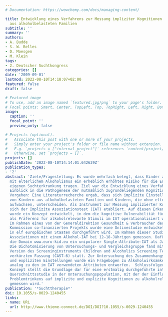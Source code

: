 ```yaml
---
# Documentation: https://wowchemy.com/docs/managing-content/

title: Entwicklung eines Verfahrens zur Messung impliziter Kognitionen bei Kindern
  aus alkoholbelasteten Familien
subtitle: ''
summary: ''
authors:
- A. Budde
- S. W. Belles
- D. Moesgen
- M. Klein
tags:
- 2. Deutscher Suchtkongress
categories: []
date: '2009-09-01'
lastmod: 2022-08-10T14:18:07+02:00
featured: false
draft: false

# Featured image
# To use, add an image named `featured.jpg/png` to your page's folder.
# Focal points: Smart, Center, TopLeft, Top, TopRight, Left, Right, BottomLeft, Bottom, BottomRight.
image:
  caption: ''
  focal_point: ''
  preview_only: false

# Projects (optional).
#   Associate this post with one or more of your projects.
#   Simply enter your project's folder or file name without extension.
#   E.g. `projects = ["internal-project"]` references `content/project/deep-learning/index.md`.
#   Otherwise, set `projects = []`.
projects: []
publishDate: '2022-08-10T14:14:01.642639Z'
publication_types:
- '2'
abstract: 'Ziele/Fragestellung: Es wurde mehrfach belegt, dass Kinder aus Familien
  mit elterlichem Alkoholismus ein erheblich erhöhtes Risiko für die Entwicklung einer
  eigenen Suchterkrankung tragen. Ziel war die Entwicklung eines Verfahrens für einen
  Einblick in die Pathogenese der mutmaßlich zugrundeliegenden Kognitionen.  Methodisches
  Vorgehen: Eine Literaturrecherche ergab, dass sich implizite Einstellungen zu Alkohol
  von Kindern aus alkoholbelasteten Familien und Kindern, die ohne elterlichen Alkoholismus
  aufwachsen, unterscheiden. Als Instrument zur Messung implizierter Kognitionen hat
  sich der Implizite Assoziationstest (IAT) etabliert. Auf diesen Erkenntnissen aufbauend
  wurde ein Konzept entwickelt, in dem die kognitive Vulnerabilität für eine Alkoholerkrankung
  als Präferenz für alkoholrelevante Stimuli im IAT operationalisiert wurde. Ergebnisse
  Im Rahmen eines von der Generaldirektion Gesundheit & Verbraucher der Europäischen
  Kommission co-finanzierten Projekts wurde eine Onlinestudie entwickelt, die derzeit
  in elf europäischen Staaten durchgeführt wird. Im Rahmen dieser Studie werden implizite
  Assoziationen mit einem Alkohol-IAT bei 12–18-Jährigen gemessen. Dafür wurde für
  die Domain www.euro-kid.eu ein unipolarer Single-Attribute-IAT als Java-Applet entwickelt.
  Die Dichotomisierung von Untersuchungs- und Vergleichsgruppe fand mittels der deutschen
  Version des Screeninginstruments Children and Alcoholics Screening Test in seiner
  verkürzten Fassung (CAST–6) statt. Zur Untersuchung des Zusammenhangs zwischen impliziten
  und expliziten Einstellungen wurde ein Fragebogen zu Alkoholwirksamkeitserwartungen
  analog zu den im IAT verwendeten Attributen entworfen.  Schlussfolgerung: Das vorgestellte
  Konzept stellt die Grundlage dar für eine erstmalig durchgeführte internationale
  Querschnittsstudie in der Untersuchungspopulation, mit der der Einfluss elterlichen
  Problemtrinkens auf implizite und explizite Kognitionen zu alkoholrelevanten Stimuli
  gemessen wird.'
publication: '*Suchttherapie*'
doi: 10.1055/s-0029-1240455
links:
- name: URL
  url: http://www.thieme-connect.de/DOI/DOI?10.1055/s-0029-1240455
---
```


